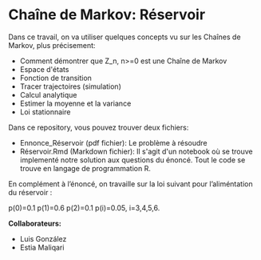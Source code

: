 # Chaîne de Markov: Réservoir

Dans ce travail, on va utiliser quelques concepts vu sur les Chaînes de Markov, plus précisement:

- Comment démontrer que Z_n, n>=0 est une Chaîne de Markov
- Espace d'états
- Fonction de transition
- Tracer trajectoires (simulation) 
- Calcul analytique
- Estimer la moyenne et la variance
- Loi stationnaire

Dans ce repository, vous pouvez trouver deux fichiers:

- Ennonce_Réservoir (pdf fichier): Le problème à résoudre
- Réservoir.Rmd (Markdown fichier): Il s'agit d'un notebook où se trouve implementé notre solution aux questions du énoncé. Tout le code se trouve en langage de programmation R.

En complément à l’énoncé, on travaille sur la loi suivant pour l’aliméntation du réservoir :

p(0)=0.1
p(1)=0.6
p(2)=0.1
p(i)=0.05,  i=3,4,5,6.

**Collaborateurs:**
- Luis González
- Estia Maliqari
